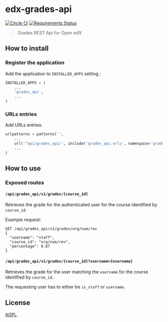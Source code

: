 # edx-grades-api

[![Circle CI](https://circleci.com/gh/IONISx/edx-grades-api.svg?style=svg)](https://circleci.com/gh/IONISx/edx-grades-api)
[![Requirements Status](https://requires.io/github/IONISx/edx-grades-api/requirements.svg?branch=master)](https://requires.io/github/IONISx/edx-grades-api/requirements/?branch=master)

> Grades REST Api for Open edX

## How to install

### Register the application

Add the application to `INSTALLED_APPS` setting :

```python
INSTALLED_APPS = (
    ...
    'grades_api',
    ...
)
```

### URLs entries

Add URLs entries:

```python
urlpatterns = patterns('',
    ...
    url('^api/grades_api/', include('grades_api.urls', namespace='grades_api'))
    ...
)
```


## How to use

### Exposed routes

#### `/api/grades_api/v1/grades/{course_id}`

Retrieves the grade for the authenticated user for the course identified by `course_id`.

Example request:

```
GET /api/grades_api/v1/grades/org/num/rev
{
  "username": "staff",
  "course_id": "org/num/rev",
  "percentage": 0.67
}
```

#### `/api/grades_api/v1/grades/{course_id}?username={username}`

Retrieves the grade for the user matching the `username` for the course identified by `course_id`.

The requesting user has to either be `is_staff` or `username`.

## License

[AGPL](https://en.wikipedia.org/wiki/Affero_General_Public_License).

